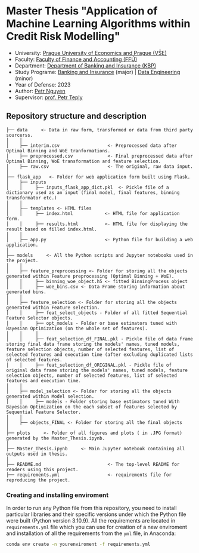 # Master Thesis "Application of Machine Learning Algorithms within Credit Risk Modelling"


- University: [Prague University of Economics and Prague (VŠE)](https://www.vse.cz/english/)
- Faculty: [Faculty of Finance and Accounting (FFÚ)](https://ffu.vse.cz/english/)
- Department: [Department of Banking and Insurance (KBP)](https://kbp.vse.cz/)
- Study Programe: [Banking and Insurance](https://ffu.vse.cz/uchazeci-navazujici-magisterske-studium/studijni-programy/) (major) | [Data Engineering](https://fis.vse.cz/magisterske-studium/vedlejsi-specializace/4di/) (minor)
- Year of Defense: 2023
- Author: [Petr Nguyen](https://www.linkedin.com/in/petr-ngn)
- Supervisor: [prof. Petr Teply](https://cz.linkedin.com/in/petr-teply-3b68529)


## Repository structure and description
```
├── data     <- Data in raw form, transformed or data from third party sourcerss.
│    │
│    ├── interim.csv                  <- Preprocessed data after Optimal Binning and WoE tranformations.
│    ├── preprocessed.csv      	      <- Final preprocessed data after Optimal Binning, WoE transformation and feature selection.
│    ├── raw.csv                      <- The original, raw data input.
│
├── flask_app   <- Folder for web application form built using Flask.
│    ├── inputs
│    │     ├── inputs_flask_app_dict.pkl  <- Pickle file of a dictionary used as an input (final model, final features, binning transformator etc.)
│    │
│    ├── templates <- HTML files
│    │     ├── index.html            <- HTML file for application form.
│    │     ├── results.html          <- HTML file for displaying the result based on filled index.html.
│    │
│    ├── app.py                      <- Python file for building a web application.
│
├── models     <- All the Python scripts and Jupyter notebooks used in the project. 
│    │
│    ├── feature_preprocessing <- Folder for storing all the objects generated within Feature preprocessing (Optimal Binning + WoE).
│    │     ├── binning_woe_object.h5 <- fitted BinningProcess object
│    │     ├── woe_bins.csv <- Data Frame storing information about generated bins.
│    │
│    ├── feature_selection <- Folder for storing all the objects generated within Feature selection.
│    │     ├── feat_select_objects - Folder of all fitted Sequential Feature Selector objects.
│    │     ├── opt_models - Folder or base estimators tuned with Bayesian Optimization (on the whole set of features).
│    │     │
│    │     ├── feat_selection_df_FINAL.pkl - Pickle file of data frame storing final data frame storing the models' names, tuned models, feature selection objects, number of selected features, list of selected features and execution time (after excluding duplicated lists of selected features.
│    │     ├── feat_selection_df_ORIGINAL.pkl - Pickle file of original data frame storing the models' names, tuned models, feature selection objects, number of selected features, list of selected features and execution time.
│    │
│    ├── model_selection <- Folder for storing all the objects generated within Model selection.
│    │     ├── models - Folder storing base estimators tuned With Bayesian Optimization on the each subset of features selected by Sequential Feature Selector.
│    │
│    ├── objects_FINAL <- Folder for storing all the final objects
│
├── plots     <- Folder of all figures and plots ( in .JPG format) generated by the Master_Thesis.ipynb. 
│
├── Master_Thesis.ipynb     <- Main Jupyter notebook containing all outputs used in thesis.
│
├── README.md                         <- The top-level README for readers using this project.
├── requirements.yml                  <- requirements file for reproducing the project.
```

### Creating and installing enviroment

In order to run any Python file from this repository, you need to install particular libraries and their specific versions under which the Python file were built (Python version 3.10.9). All the requirements are located in `requirements.yml` file which you can use for creation of a new enviroment and installation of all the requirements from the `yml` file, in Anaconda:

```bash
conda env create -n yourenviroment -f requirements.yml
```


